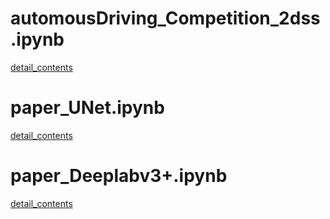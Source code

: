 # automousDriving_Competition_2dss.ipynb
[detail_contents]()

# paper_UNet.ipynb
[detail_contents](https://www.notion.so/UNet-f77b46b481eb48fa880b4fd2279b4593#e6dc9b52192c43f5bfcb7d73038f80de)

# paper_Deeplabv3+.ipynb
[detail_contents](https://www.notion.so/DeepLabv3-f4b84d895b2c4ba7855418888e235dad#ea8ab5cef58247a0b42f645f1b9d2e04)